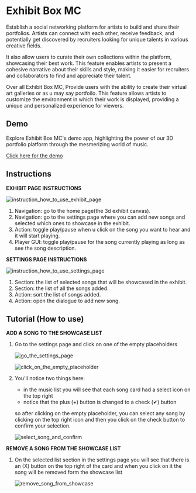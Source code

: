 # Exhibit Box MC

Establish a social networking platform for artists to build and share their portfolios. Artists can connect with each other, receive feedback, and potentially get discovered by recruiters looking for unique talents in various creative fields.

It also allow users to curate their own collections within the platform, showcasing their best work. This feature enables artists to present a cohesive narrative about their skills and style, making it easier for recruiters and collaborators to find and appreciate their talent.

Over all Exhibit Box MC, Provide users with the ability to create their virtual art galleries or as u may say portfoilo. This feature allows artists to customize the environment in which their work is displayed, providing a unique and personalized experience for viewers.

## Demo

Explore Exhibit Box MC's demo app, highlighting the power of our 3D portfolio platform through the mesmerizing world of music.

<a href="https://exhibit-box-mc.netlify.app" target="_blank">Click here for the demo</a>

## Instructions

**EXHIBIT PAGE INSTRUCTIONS**

![instruction_how_to_use_exhibit_page](https://firebasestorage.googleapis.com/v0/b/music-gallery-da2d1.appspot.com/o/Exhibit%20MC%20tutorial%2FGroup%205.jpg?alt=media&token=baf527b5-ce34-4996-bb0a-dfb80cdc9a4b)

1. Navigation: go to the home page(the 3d exhibit canvas).
2. Navigation: go to the settings page where you can add new songs and selected which ones to showcase in the exhibit.
3. Action: toggle play/pause when u click on the song you want to hear and it will start playing.
4. Player GUI: toggle play/pause for the song currently playing as long as see the song description.

**SETTINGS PAGE INSTRUCTIONS**

![instruction_how_to_use_settings_page](https://firebasestorage.googleapis.com/v0/b/music-gallery-da2d1.appspot.com/o/Exhibit%20MC%20tutorial%2FGroup%209.jpg?alt=media&token=e84c5a42-ab9a-4012-8eb0-1836a8b7d119)

1. Section: the list of selected songs that will be showcased in the exhibit.
2. Section: the list of all the songs added.
3. Action: sort the list of songs added.
4. Action: open the dialogue to add new song.

## Tutorial (How to use)

**ADD A SONG TO THE SHOWCASE LIST**

1. Go to the settings page and click on one of the empty placeholders

   ![go_the_settings_page](https://firebasestorage.googleapis.com/v0/b/music-gallery-da2d1.appspot.com/o/Exhibit%20MC%20tutorial%2FGroup%2010.jpg?alt=media&token=67519505-2420-48a0-80b5-a2a73249e062)

   ![click_on_the_empty_placeholder](https://firebasestorage.googleapis.com/v0/b/music-gallery-da2d1.appspot.com/o/Exhibit%20MC%20tutorial%2FGroup%2011.jpg?alt=media&token=b899876c-a4e1-4720-a005-151d88d55aa0)

2. You'll notice two things here:

   - in the music list you will see that each song card had a select icon on the top right
   - notice that the plus (+) button is changed to a check (✔) button

   so after clicking on the empty placeholder, you can select any song by clicking on the top right icon and then you click on the check button to confirm your selection.

   ![select_song_and_confirm](https://firebasestorage.googleapis.com/v0/b/music-gallery-da2d1.appspot.com/o/Exhibit%20MC%20tutorial%2FGroup%2013.jpg?alt=media&token=60d767d2-bda6-47c3-8a42-55372d984f4e)

**REMOVE A SONG FROM THE SHOWCASE LIST**

1. On the selected list section in the settings page you will see that there is an (X) button on the top right of the card and when you click on it the song will be removed form the showcase list

   ![remove_song_from_showcase](https://firebasestorage.googleapis.com/v0/b/music-gallery-da2d1.appspot.com/o/Exhibit%20MC%20tutorial%2FGroup%2014.jpg?alt=media&token=4e15d792-2db4-45dc-aa72-d01e218ed4dc)
